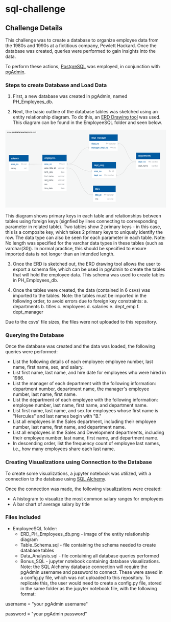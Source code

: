 # sql-challenge

## Challenge Details

This challenge was to create a database to organize employee data from the 1980s and 1990s at a fictitious company, Pewlett Hackard. Once the database was created, queries were performed to gain insights into the data.

To perform these actions, [PostgreSQL](https://www.postgresql.org/) was employed, in conjunction with [pgAdmin](https://www.pgadmin.org/).

### Steps to create Database and Load Data

1. First, a new database was created in pgAdmin, named PH_Employees_db.

2. Next, the basic outline of the database tables was sketched using an entity relationship diagram. To do this, an [ERD Drawing tool](http://www.quickdatabasediagrams.com) was used. This diagram can be found in the EmployeeSQL folder and seen below. 

![ERD](EmployeeSQL/ERD_PH_Employees_db.png)

This diagram shows primary keys in each table and relationships between tables using foreign keys (signfied by lines connecting to corresponding parameter in related table). Two tables show 2 primary keys - in this case, this is a composite key, which takes 2 primary keys to uniquely identify the row. The data type can also be seen for each parameter in each table. Note: No length was specified for the varchar data types in these tables (such as varchar(30)). In normal practice, this should be specified to ensure imported data is not longer than an intended length.

3. Once the ERD is sketched out, the ERD drawing tool allows the user to export a schema file, which can be used in pgAdmin to create the tables that will hold the employee data. This schema was used to create tables in PH_Employees_db.

4. Once the tables were created, the data (contained in 6 csvs) was imported to the tables. Note: the tables must be imported in the following order, to avoid errors due to foreign key constraints:
    a. departments
    b. titles
    c. employees
    d. salaries
    e. dept_emp
    f. dept_manager

Due to the csvs' file sizes, the files were not uploaded to this repository.

### Querying the Database

Once the database was created and the data was loaded, the following queries were performed:

* List the following details of each employee: employee number, last name, first name, sex, and salary.
* List first name, last name, and hire date for employees who were hired in 1986.
* List the manager of each department with the following information: department number, department name, the manager's employee number, last name, first name.
* List the department of each employee with the following information: employee number, last name, first name, and department name.
* List first name, last name, and sex for employees whose first name is "Hercules" and last names begin with "B."
* List all employees in the Sales department, including their employee number, last name, first name, and department name.
* List all employees in the Sales and Development departments, including their employee number, last name, first name, and department name.
* In descending order, list the frequency count of employee last names, i.e., how many employees share each last name.
    
### Creating Visualizations using Connection to the Database

To create some visualizations, a jupyter notebook was utilized, with a connection to the database using [SQL Alchemy](https://www.sqlalchemy.org/).

Once the connection was made, the following visualizations were created:
* A histogram to visualize the most common salary ranges for employees
* A bar chart of average salary by title

### Files Included

* EmployeeSQL folder:
    * ERD_PH_Employees_db.png - image of the entity relationship diagram
    * Table_Schema.sql - file containing the schema needed to create database tables
    * Data_Analysis.sql - file containing all database queries performed
    * Bonus_SQL - jupyter notebook containing database visualizations. Note: the SQL Alchemy database connection will require the pgAdmin username and password to connect. These were saved in a config.py file, which was not uploaded to this repository. To replicate this, the user would need to create a config.py file, stored in the same folder as the jupyter notebook file, with the following format:
    
username = "your pgAdmin username"

password = "your pgAdmin password"
